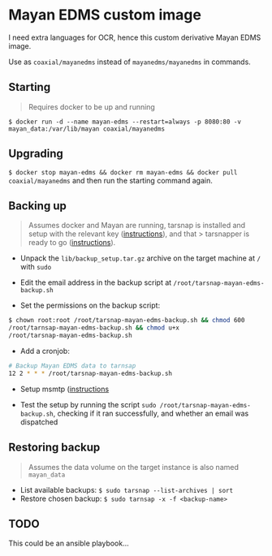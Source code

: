 # Mayan EDMS custom image

I need extra languages for OCR, hence this custom derivative Mayan EDMS image.

Use as `coaxial/mayanedms` instead of `mayanedms/mayanedms` in commands.

## Starting

> Requires docker to be up and running

`$ docker run -d --name mayan-edms --restart=always -p 8080:80 -v mayan_data:/var/lib/mayan coaxial/mayanedms`

## Upgrading

`$ docker stop mayan-edms && docker rm mayan-edms && docker pull
coaxial/mayanedms` and then run the starting command again.

## Backing up

> Assumes docker and Mayan are running, tarsnap is installed and setup with the
> relevant key ([instructions](https://www.tarsnap.com/gettingstarted.html)),
> and that > tarsnapper is ready to go
> ([instructions](https://github.com/miracle2k/tarsnapper)).

- Unpack the `lib/backup_setup.tar.gz` archive on the target machine at `/`
  with `sudo`

- Edit the email address in the backup script at
  `/root/tarsnap-mayan-edms-backup.sh`

- Set the permissions on the backup script:
```bash
$ chown root:root /root/tarsnap-mayan-edms-backup.sh && chmod 600
/root/tarnsap-mayan-edms-backup.sh && chmod u+x
/root/tarsnap-mayan-edms-backup.sh
```

- Add a cronjob:
```bash
# Backup Mayan EDMS data to tarnsap
12 2 * * * /root/tarsnap-mayan-edms-backup.sh
```

- Setup msmtp ([instructions](https://wiki.archlinux.org/index.php/Msmtp)

- Test the setup by running the script `sudo
  /root/tarsnap-mayan-edms-backup.sh`, checking if it ran successfully, and
whether an email was dispatched

## Restoring backup

> Assumes the data volume on the target instance is also named `mayan_data`

- List available backups: `$ sudo tarsnap --list-archives | sort`
- Restore chosen backup: `$ sudo tarnsap -x -f <backup-name>`

## TODO

This could be an ansible playbook...
